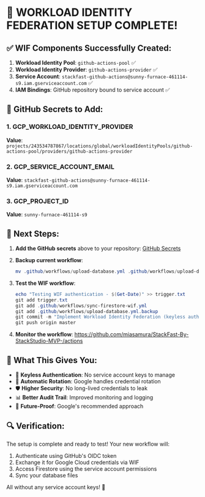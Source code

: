 # 🎉 WORKLOAD IDENTITY FEDERATION SETUP COMPLETE!

## ✅ WIF Components Successfully Created:

1. **Workload Identity Pool**: `github-actions-pool` ✅
2. **Workload Identity Provider**: `github-actions-provider` ✅  
3. **Service Account**: `stackfast-github-actions@sunny-furnace-461114-s9.iam.gserviceaccount.com` ✅
4. **IAM Bindings**: GitHub repository bound to service account ✅

## 🔑 GitHub Secrets to Add:

### 1. GCP_WORKLOAD_IDENTITY_PROVIDER
**Value**: `projects/243534787867/locations/global/workloadIdentityPools/github-actions-pool/providers/github-actions-provider`

### 2. GCP_SERVICE_ACCOUNT_EMAIL  
**Value**: `stackfast-github-actions@sunny-furnace-461114-s9.iam.gserviceaccount.com`

### 3. GCP_PROJECT_ID
**Value**: `sunny-furnace-461114-s9`

## 🚀 Next Steps:

1. **Add the GitHub secrets** above to your repository: 
   [GitHub Secrets](https://github.com/miasamura/StackFast-By-StackStudio-MVP-/settings/secrets/actions)

2. **Backup current workflow**:
   ```powershell
   mv .github/workflows/upload-database.yml .github/workflows/upload-database.yml.backup
   ```

3. **Test the WIF workflow**:
   ```powershell
   echo "Testing WIF authentication - $(Get-Date)" >> trigger.txt
   git add trigger.txt
   git add .github/workflows/sync-firestore-wif.yml
   git add .github/workflows/upload-database.yml.backup
   git commit -m "Implement Workload Identity Federation (keyless auth)"
   git push origin master
   ```

4. **Monitor the workflow**: https://github.com/miasamura/StackFast-By-StackStudio-MVP-/actions

## 🎯 What This Gives You:

- 🔐 **Keyless Authentication**: No service account keys to manage
- 🔄 **Automatic Rotation**: Google handles credential rotation
- 🛡️ **Higher Security**: No long-lived credentials to leak
- 📊 **Better Audit Trail**: Improved monitoring and logging
- 🚀 **Future-Proof**: Google's recommended approach

## 🔍 Verification:

The setup is complete and ready to test! Your new workflow will:
1. Authenticate using GitHub's OIDC token
2. Exchange it for Google Cloud credentials via WIF
3. Access Firestore using the service account permissions
4. Sync your database files

All without any service account keys! 🎉
